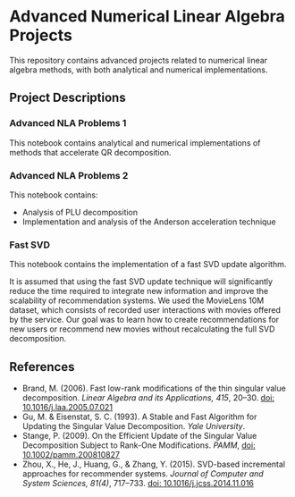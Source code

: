 # Advanced Numerical Linear Algebra Projects

This repository contains advanced projects related to numerical linear algebra methods, with both analytical and numerical implementations.

## Project Descriptions

### Advanced NLA Problems 1
This notebook contains analytical and numerical implementations of methods that accelerate QR decomposition.

### Advanced NLA Problems 2
This notebook contains:
- Analysis of PLU decomposition
- Implementation and analysis of the Anderson acceleration technique

### Fast SVD
This notebook contains the implementation of a fast SVD update algorithm.

It is assumed that using the fast SVD update technique will significantly reduce the time required to integrate new information and improve the scalability of recommendation systems. We used the MovieLens 10M dataset, which consists of recorded user interactions with movies offered by the service. Our goal was to learn how to create recommendations for new users or recommend new movies without recalculating the full SVD decomposition.

## References
- Brand, M. (2006). Fast low-rank modifications of the thin singular value decomposition. *Linear Algebra and its Applications, 415*, 20–30. [doi: 10.1016/j.laa.2005.07.021](https://doi.org/10.1016/j.laa.2005.07.021)
- Gu, M. & Eisenstat, S. C. (1993). A Stable and Fast Algorithm for Updating the Singular Value Decomposition. *Yale University*.
- Stange, P. (2009). On the Efficient Update of the Singular Value Decomposition Subject to Rank-One Modifications. *PAMM*, [doi: 10.1002/pamm.200810827](https://doi.org/10.1002/pamm.200810827)
- Zhou, X., He, J., Huang, G., & Zhang, Y. (2015). SVD-based incremental approaches for recommender systems. *Journal of Computer and System Sciences, 81(4)*, 717–733. [doi: 10.1016/j.jcss.2014.11.016](https://doi.org/10.1016/j.jcss.2014.11.016)
